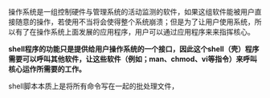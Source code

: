 操作系统是一组控制硬件与管理系统的活动监测的软件，如果这组软件能被用户直接随意的操作，若使用不当将会使得整个系统崩溃；但是为了让用户使用系统，所以有了在操作系统上面发展的应用程序，用户可以通过应用程序来来指挥核心。

**shell程序的功能只是提供给用户操作系统的一个接口，因此这个shell（壳）程序需要可以呼叫其他软件，让这些软件（例如；man、chmod、vi等指令）来呼叫核心运作所需要的工作。**

shell脚本本质上是将所有命令写在一起的批处理文件，